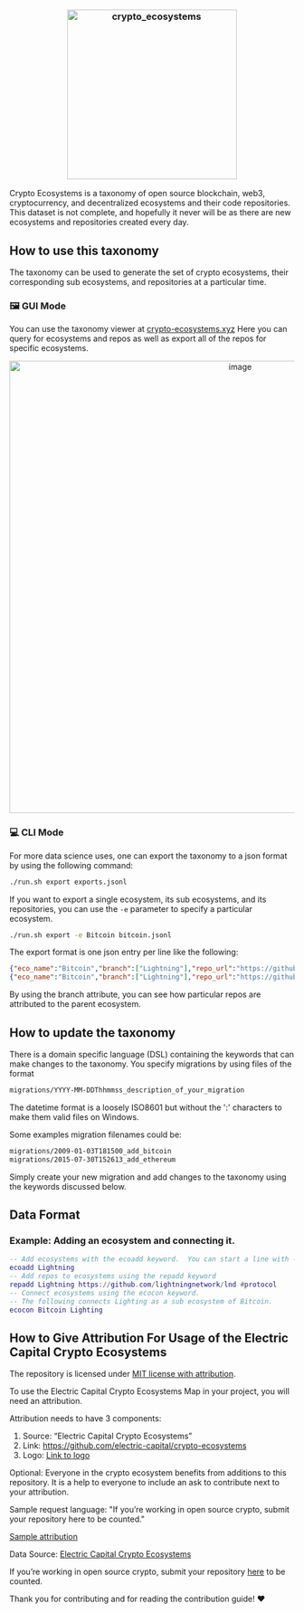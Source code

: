 <h3 align="center">
<img width="300" alt="crypto_ecosystems" src="https://github.com/user-attachments/assets/3e0c7ee0-67c3-44a3-a575-6a1cb1824788" />
</h3>

Crypto Ecosystems is a taxonomy of open source blockchain, web3, cryptocurrency, and decentralized ecosystems and their code repositories.  This dataset is not complete, and hopefully it never will be as there are new ecosystems and repositories created every day.

## How to use this taxonomy
The taxonomy can be used to generate the set of crypto ecosystems, their corresponding sub ecosystems, and repositories at a particular time.
### 🖼️ GUI Mode
You can use the taxonomy viewer at [crypto-ecosystems.xyz](https://crypto-ecosystems.xyz) Here you can query for ecosystems and repos as well as export all of the repos for specific ecosystems.
<div align="center">
<img width="800" alt="image" src="https://github.com/user-attachments/assets/8003fa92-6874-42d8-a398-7b1741964498" />
</div>

### 💻 CLI Mode
For more data science uses, one can export the taxonomy to a json format by using the following command:
```bash
./run.sh export exports.jsonl
```

If you want to export a single ecosystem, its sub ecosystems, and its repositories, you can use the `-e` parameter to specify a particular ecosystem.
```bash
./run.sh export -e Bitcoin bitcoin.jsonl
```

The export format is one json entry per line like the following:
```json
{"eco_name":"Bitcoin","branch":["Lightning"],"repo_url":"https://github.com/alexbosworth/balanceofsatoshis","tags":["#developer-tool"]}
{"eco_name":"Bitcoin","branch":["Lightning"],"repo_url":"https://github.com/bottlepay/lnd","tags":[]}
```
By using the branch attribute, you can see how particular repos are attributed to the parent ecosystem.

## How to update the taxonomy
There is a domain specific language (DSL) containing the keywords that can make changes to the taxonomy.  You specify migrations by using files of the format
```bash
migrations/YYYY-MM-DDThhmmss_description_of_your_migration
```

The datetime format is a loosely ISO8601 but without the ':' characters to make them valid files on Windows.

Some examples migration filenames could be:
```bash
migrations/2009-01-03T181500_add_bitcoin
migrations/2015-07-30T152613_add_ethereum
```

Simply create your new migration and add changes to the taxonomy using the keywords discussed below.

## Data Format

### Example: Adding an ecosystem and connecting it.
```lua
-- Add ecosystems with the ecoadd keyword.  You can start a line with -- to denote a comment.
ecoadd Lightning
-- Add repos to ecosystems using the repadd keyword
repadd Lightning https://github.com/lightningnetwork/lnd #protocol
-- Connect ecosystems using the ecocon keyword.
-- The following connects Lighting as a sub ecosystem of Bitcoin.
ecocon Bitcoin Lighting
```
  
## How to Give Attribution For Usage of the Electric Capital Crypto Ecosystems

The repository is licensed under [MIT license with attribution](https://github.com/electric-capital/crypto-ecosystems/blob/master/LICENSE).

To use the Electric Capital Crypto Ecosystems Map in your project, you will need an attribution.

Attribution needs to have 3 components:

1. Source: “Electric Capital Crypto Ecosystems”
2. Link: https://github.com/electric-capital/crypto-ecosystems
3. Logo: [Link to logo](static/electric_capital_logo_transparent.png)

Optional:
Everyone in the crypto ecosystem benefits from additions to this repository.
It is a help to everyone to include an ask to contribute next to your attribution.

Sample request language: "If you’re working in open source crypto, submit your repository here to be counted."

<ins>Sample attribution</ins>

Data Source: [Electric Capital Crypto Ecosystems](https://github.com/electric-capital/crypto-ecosystems)

If you’re working in open source crypto, submit your repository [here](https://github.com/electric-capital/crypto-ecosystems) to be counted.

Thank you for contributing and for reading the contribution guide! ❤️